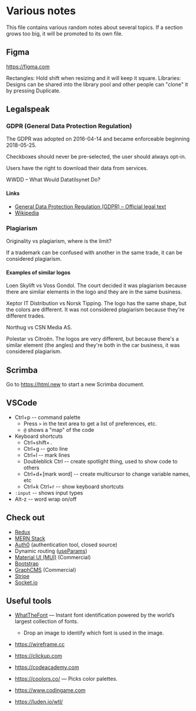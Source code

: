 # Various notes

This file contains various random notes about several topics. If a section 
grows too big, it will be promoted to its own file.

## Figma

<https://figma.com>

Rectangles: Hold shift when resizing and it will keep it square.
Libraries: Designs can be shared into the library pool and other people can 
"clone" it by pressing Duplicate.

## Legalspeak

### GDPR (General Data Protection Regulation)

The GDPR was adopted on 2016-04-14 and became enforceable beginning 2018-05-25.

Checkboxes should never be pre-selected, the user should always opt-in.

Users have the right to download their data from services.

WWDD – What Would Datatilsynet Do?

#### Links

  - [General Data Protection Regulation (GDPR) – Official legal text](https://gdpr-info.eu/)
  - [Wikipedia](https://en.wikipedia.org/wiki/General_Data_Protection_Regulation)

### Plagiarism

Originality vs plagiarism, where is the limit?

If a trademark can be confused with another in the same trade, it can be 
considered plagiarism.

#### Examples of similar logos

Loen Skylift vs Voss Gondol. The court decided it was plagiarism because there 
are similar elements in the logo and they are in the same business.

Xeptor IT Distribution vs Norsk Tipping. The logo has the same shape, but the 
colors are different. It was not considered plagiarism because they're 
different trades.

Northug vs CSN Media AS.

Polestar vs Citroën. The logos are very different, but because there's a 
similar element (the angles) and they're both in the car business, it was 
considered plagiarism.

## Scrimba

Go to <https://html.new> to start a new Scrimba document.

## VSCode

- Ctrl+p -- command palette
  - Press `>` in the text area to get a list of preferences, etc.
  - `@` shows a "map" of the code
- Keyboard shortcuts
  - Ctrl+shift+`.`
  - Ctrl+g -- goto line
  - Ctrl+l -- mark lines
  - Doubleblick Ctrl -- create spotlight thing, used to show code to others
  - Ctrl+d+[mark word] -- create multicursor to change variable names, etc
  - Ctrl+k Ctrl+r -- show keyboard shortcuts
- `:input` -- shows input types
- Alt-z -- word wrap on/off

## Check out

  - [Redux](https://redux.js.org/)
  - [MERN Stack](https://www.mongodb.com/mern-stack)
  - [Auth0](https://auth0.com/) (authentication tool, closed source)
  - Dynamic routing 
    ([useParams](https://reactrouter.com/docs/en/v6/hooks/use-params))
  - [Material UI (MUI)](https://mui.com/) (Commercial)
  - [Bootstrap](https://getbootstrap.com/)
  - [GraphCMS](https://graphcms.com/) (Commercial)
  - [Stripe](https://stripe.com)
  - [Socket.io](https://socket.io/)

## Useful tools

  - [WhatTheFont](https://www.myfonts.com/WhatTheFont/) — Instant font 
    identification powered by the world’s largest collection of fonts.
    - Drop an image to identify which font is used in the image.
  - <https://wireframe.cc>
  - <https://clickup.com>
  - <https://codeacademy.com>
  - <https://coolors.co/> — Picks color palettes.
  - <https://www.codingame.com>
  - <https://luden.io/wtl/>

    <!--
    File ID: 2fd61240-a37a-11ec-a7f4-71684d3bb1ba
    vim: set ts=2 sw=2 sts=2 tw=79 et fo=tcqw fenc=utf8 :
    vim: set com=b\:#,fb\:-,fb\:*,n\:> ft=markdown :
    -->
